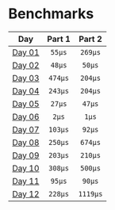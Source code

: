 # Benchmarks
|           Day            | Part 1  |  Part 2  |
|:------------------------:|:-------:|:--------:|
| [Day 01](./src/day01.rs) | `55µs`  | `269µs`  |
| [Day 02](./src/day02.rs) | `48µs`  |  `50µs`  |
| [Day 03](./src/day03.rs) | `474µs` | `204µs`  |
| [Day 04](./src/day04.rs) | `243µs` | `204µs`  |
| [Day 05](./src/day05.rs) | `27µs`  |  `47µs`  |
| [Day 06](./src/day06.rs) |  `2µs`  |  `1µs`   |
| [Day 07](./src/day07.rs) | `103µs` |  `92µs`  |
| [Day 08](./src/day08.rs) | `250µs` | `674µs`  |
| [Day 09](./src/day09.rs) | `203µs` | `210µs`  |
| [Day 10](./src/day10.rs) | `308µs` | `500µs`  |
| [Day 11](./src/day11.rs) | `95µs`  |  `90µs`  |
| [Day 12](./src/day12.rs) | `228µs` | `1119µs` |